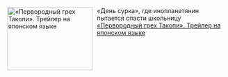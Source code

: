 <!--2025-01-03 23:00:10-->
<div class="yb">
  <div class="rss smaller1 kino_kino"><a href="https://www.kino-teatr.ru/video/44774/" title="«Первородный грех Такопи». Трейлер на японском языке"><img src="https://www.kino-teatr.ru/video/4/7/44774/poster.jpg" width="196" height="147" align="left" hspace="5" style="margin: 0px 10px 0px 5px" alt="«Первородный грех Такопи». Трейлер на японском языке"/></a>«День сурка», где инопланетянин пытается спасти школьницу <br><a class="light" href="https://www.kino-teatr.ru/video/44774/">«Первородный грех Такопи». Трейлер на японском языке</a></div>
</div>
